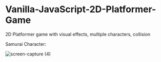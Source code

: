 # Vanilla-JavaScript-2D-Platformer-Game
2D Platformer game with visual effects, multiple characters, collision



Samurai Character:

![screen-capture (4)](https://user-images.githubusercontent.com/57664956/134769475-469110ae-20f7-488a-bd25-dcde26eaaf6a.gif)
